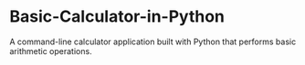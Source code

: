 # Basic-Calculator-in-Python
A command-line calculator application built with Python that performs basic arithmetic operations.
